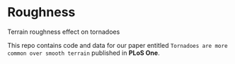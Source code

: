 # Roughness
Terrain roughness effect on tornadoes

This repo contains code and data for our paper entitled `Tornadoes are more common over smooth terrain` published in **PLoS One**.

